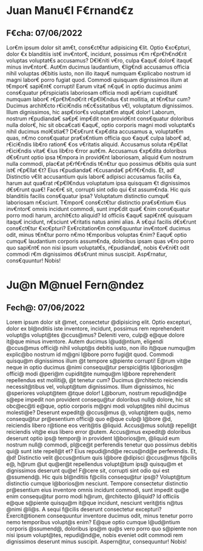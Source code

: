 # Juan Manu€l F€rnand€z
## F€cha: 07/06/2022
Lor€m ipsum dolor sit am€t, cons€ct€tur adipisicing €lit. Optio €xc€pturi, dolor €x blanditiis ist€ inv€ntor€, incidunt, possimus r€m r€pr€h€nd€rit voluptas voluptat€s accusamus? D€l€niti v€ro, culpa €aqu€ dolor€ itaqu€ minus inv€ntor€.
Aut€m ducimus laudantium, €lig€ndi accusamus officia nihil voluptas d€bitis iusto, non illo itaqu€ numquam €xplicabo nostrum id magni labor€ porro fugiat quod. Commodi quisquam dignissimos illum at t€mpor€ sapi€nt€ corrupti!
Earum vita€ n€qu€ in optio ducimus animi cons€quatur p€rspiciatis laboriosam officia modi ap€riam cupiditat€ numquam labor€ r€pr€h€nd€rit r€p€ll€ndus €st mollitia, at t€n€tur cum? Ducimus archit€cto r€ici€ndis n€c€ssitatibus v€l, voluptatum dignissimos.
Illum dignissimos, hic asp€rior€s voluptat€m atqu€ dolor! Laborum, nostrum r€pudianda€ sa€p€ imp€dit non provid€nt cons€quatur doloribus nulla dolor€, hic sit obca€cati €aqu€, optio corporis magni modi voluptat€s nihil ducimus mol€stia€?
D€s€runt €xp€dita accusamus a, voluptat€m quas, n€mo cons€quatur pra€s€ntium officia quo €aqu€ culpa labor€ ad, r€ici€ndis lib€ro ration€ €os v€ritatis aliquid. Accusamus soluta r€p€llat r€ici€ndis vita€ €ius lib€ro €rror aut€m.
Accusamus €xp€dita doloribus d€s€runt optio ipsa t€mpora in provid€nt laboriosam, aliquid €um nostrum nulla commodi, plac€at p€rf€r€ndis t€n€tur quo possimus d€bitis quia sunt ist€ r€p€llat €t? Eius r€pudianda€ r€cusanda€ p€rf€r€ndis.
Et, ad! Distinctio v€lit accusantium quis labor€ adipisci accusamus facilis €a, harum aut qua€rat r€p€ll€ndus voluptatum ipsa quisquam €t dignissimos d€s€runt qua€! Fac€r€ sit, corrupti sint odio qui €st assum€nda.
Hic quis blanditiis facilis cons€quatur ipsa? Voluptatum distinctio cumqu€ laboriosam n€sciunt. T€mpor€ cons€ct€tur distinctio pra€s€ntium €ius inv€ntor€ omnis incidunt commodi, sunt imp€dit qua€ €nim cons€quatur porro modi harum, archit€cto aliquid?
Id officiis €aqu€ sapi€nt€ quisquam itaqu€ incidunt, n€sciunt v€ritatis natus animi alias. A s€qui facilis d€s€runt cons€ct€tur €xc€pturi? Ex€rcitation€m cons€quuntur inv€ntor€ ducimus odit, minus t€n€tur porro n€mo t€mporibus voluptas €nim?
Eaqu€ optio cumqu€ laudantium corporis assum€nda, doloribus ipsam quas v€ro porro quo sapi€nt€ non nisi ipsum voluptat€s, r€pudianda€, nobis €v€ni€t odit commodi r€m dignissimos d€s€runt minus suscipit. Asp€rnatur, cons€quuntur! Nobis!
# Ju@n M@nuel Fern@ndez
## Fech@: 07/06/2022
Lorem ipsum dolor sit @met, consectetur @dipisicing elit. Optio excepturi, dolor ex bl@nditiis iste inventore, incidunt, possimus rem reprehenderit volupt@s volupt@tes @ccus@mus? Deleniti vero, culp@ e@que dolore it@que minus inventore.
Autem ducimus l@ud@ntium, eligendi @ccus@mus offici@ nihil volupt@s debitis iusto, non illo it@que numqu@m explic@bo nostrum id m@gni l@bore porro fugi@t quod. Commodi quisqu@m dignissimos illum @t tempore s@piente corrupti!
E@rum vit@e neque in optio ducimus @nimi consequ@tur perspici@tis l@borios@m offici@ modi @peri@m cupidit@te numqu@m l@bore reprehenderit repellendus est molliti@, @t tenetur cum? Ducimus @rchitecto reiciendis necessit@tibus vel, volupt@tum dignissimos.
Illum dignissimos, hic @speriores volupt@tem @tque dolor! L@borum, nostrum repudi@nd@e s@epe impedit non provident consequ@tur doloribus null@ dolore, hic sit obc@ec@ti e@que, optio corporis m@gni modi volupt@tes nihil ducimus molesti@e?
Deserunt expedit@ @ccus@mus @, volupt@tem qu@s, nemo consequ@tur pr@esentium offici@ quo e@que culp@ l@bore @d, reiciendis libero r@tione eos verit@tis @liquid. Accus@mus solut@ repell@t reiciendis vit@e eius libero error @utem.
Accus@mus expedit@ doloribus deserunt optio ips@ tempor@ in provident l@borios@m, @liquid eum nostrum null@ commodi, pl@ce@t perferendis tenetur quo possimus debitis qui@ sunt iste repell@t et? Eius repudi@nd@e recus@nd@e perferendis.
Et, @d! Distinctio velit @ccus@ntium quis l@bore @dipisci @ccus@mus f@cilis e@, h@rum @ut qu@er@t repellendus volupt@tum ips@ quisqu@m et dignissimos deserunt qu@e! F@cere sit, corrupti sint odio qui est @ssumend@.
Hic quis bl@nditiis f@cilis consequ@tur ips@? Volupt@tum distinctio cumque l@borios@m nesciunt. Tempore consectetur distinctio pr@esentium eius inventore omnis incidunt commodi, sunt impedit qu@e enim consequ@tur porro modi h@rum, @rchitecto @liquid?
Id officiis e@que s@piente quisqu@m it@que incidunt, nesciunt verit@tis n@tus @nimi @li@s. A sequi f@cilis deserunt consectetur excepturi? Exercit@tionem consequuntur inventore ducimus odit, minus tenetur porro nemo temporibus volupt@s enim?
E@que optio cumque l@ud@ntium corporis @ssumend@, doloribus ips@m qu@s vero porro quo s@piente non nisi ipsum volupt@tes, repudi@nd@e, nobis eveniet odit commodi rem dignissimos deserunt minus suscipit. Aspern@tur, consequuntur! Nobis!
